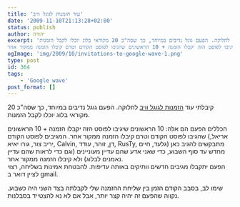 ```yaml
---
title: 'עוד הזמנות לגוגל וויב'
date: '2009-11-10T21:13:28+02:00'
status: publish
author: יהודה
excerpt: 'קיבלתי עוד הזמנות לגוגל וויב לחלוקה. הפעם גוגל נדיבים במיוחד, כך שסה"כ 20 מקוראי בלוג יוכלו לקבל הזמנות.
הכללים הפעם הם אלה: 10 הראשונים שיגיבו לפוסט הזה יקבלו הזמנה + 10 הראשונים שהגיבו לפוסט הקודם וטרם קיבלו הזמנה ממקור אחר'
ogImage: 'img/2009/10/invitations-to-google-wave-1.png'
type: post
id: 364
tags:
    - 'Google wave'
post_format: []
---
```

קיבלתי עוד [הזמנות לגוגל וויב](http://yehudab.com/blog/2009/10/invitations-to-google-wave/) לחלוקה. הפעם גוגל נדיבים במיוחד, כך שסה"כ 20 מקוראי בלוג יוכלו לקבל הזמנות.

הכללים הפעם הם אלה: 10 הראשונים שיגיבו לפוסט הזה יקבלו הזמנה + 10 הראשונים שהגיבו לפוסט הקודם וטרם קיבלו הזמנה ממקור אחר. המגיבים לפוסט הקודם (אריאל, יריב צור, גורו יאיא, Calvin, דן, זוהר, עודד, RusTy, גלעד, חיים) מתבקשים להגיב כאן מחדש עד סוף השבוע, כדי שאני אדע שהם עדיין מעוניינים (וגם כדי לראות שהם עדיין נאמנים לבלוג) ולא קיבלו הזמנה ממקור אחר.  
הפעם יתקבלו מגיבים חדשים וותיקים באותה עדיפות. להבטחת אמינות בשליחה, רצוי לציין דואר ב gmail.

שימו לב, בסבב הקודם הזמן בין שליחת ההזמנה שלי לקבלתה בצד השני היה כשבוע. נקווה שהפעם זה יהיה קצר יותר, אבל אם לא נא להצטייד בסבלנות.
